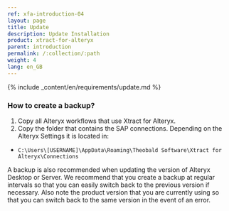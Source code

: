 ```yaml
---
ref: xfa-introduction-04
layout: page
title: Update
description: Update Installation
product: xtract-for-alteryx
parent: introduction
permalink: /:collection/:path
weight: 4
lang: en_GB
---
```



{% include _content/en/requirements/update.md %}

### How to create a backup?
1. Copy all Alteryx workflows that use Xtract for Alteryx.
2. Copy the folder that contains the SAP connections. 
Depending on the Alteryx Settings it is located in:
- `C:\Users\[USERNAME]\AppData\Roaming\Theobald Software\Xtract for Alteryx\Connections`

A backup is also recommended when updating the version of Alteryx Desktop or Server. 
We recommend that you create a backup at regular intervals so that you can easily switch back to the previous version if necessary.
Also note the product version that you are currently using so that you can switch back to the same version in the event of an error.